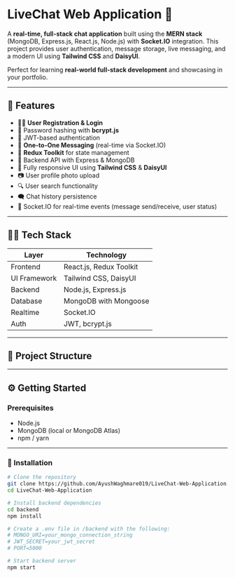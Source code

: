 # LiveChat Web Application 💬

A **real-time, full-stack chat application** built using the **MERN stack** (MongoDB, Express.js, React.js, Node.js) with **Socket.IO** integration. This project provides user authentication, message storage, live messaging, and a modern UI using **Tailwind CSS** and **DaisyUI**.

Perfect for learning **real-world full-stack development** and showcasing in your portfolio.

---

## 🚀 Features

- 🧑‍💻 **User Registration & Login**
- 🔐 Password hashing with **bcrypt.js**
- 🔑 JWT-based authentication
- 💬 **One-to-One Messaging** (real-time via Socket.IO)
- 🧠 **Redux Toolkit** for state management
- 📡 Backend API with Express & MongoDB
- 🌈 Fully responsive UI using **Tailwind CSS** & **DaisyUI**
- 📷 User profile photo upload
- 🔍 User search functionality
- 🗨️ Chat history persistence
- 🔌 Socket.IO for real-time events (message send/receive, user status)

---

## 🧑‍🎓 Tech Stack

| Layer        | Technology                    |
|--------------|-------------------------------|
| Frontend     | React.js, Redux Toolkit       |
| UI Framework | Tailwind CSS, DaisyUI         |
| Backend      | Node.js, Express.js           |
| Database     | MongoDB with Mongoose         |
| Realtime     | Socket.IO                     |
| Auth         | JWT, bcrypt.js                |

---

## 📁 Project Structure


---

## ⚙️ Getting Started

### Prerequisites

- Node.js
- MongoDB (local or MongoDB Atlas)
- npm / yarn

---

### 🔧 Installation

```bash
# Clone the repository
git clone https://github.com/AyushWaghmare019/LiveChat-Web-Application.git
cd LiveChat-Web-Application

# Install backend dependencies
cd backend
npm install

# Create a .env file in /backend with the following:
# MONGO_URI=your_mongo_connection_string
# JWT_SECRET=your_jwt_secret
# PORT=5000

# Start backend server
npm start


